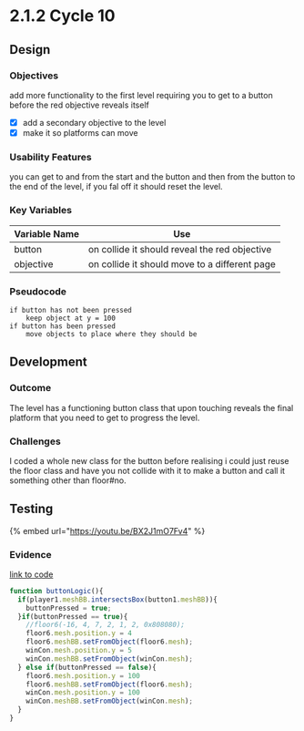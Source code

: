 # 2.1.2 Cycle 10

## Design

### Objectives

add more functionality to the first level requiring you to get to a button before the red objective reveals itself

* [x] add a secondary objective to the level
* [x] make it so platforms can move

### Usability Features

you can get to and from the start and the button and then from the button to the end of the level, if you fal off it should reset the level.

### Key Variables

| Variable Name | Use                                           |
| ------------- | --------------------------------------------- |
| button        | on collide it should reveal the red objective |
| objective     | on collide it should move to a different page |

### Pseudocode

```
if button has not been pressed
    keep object at y = 100
if button has been pressed
    move objects to place where they should be
```

## Development

### Outcome

The level has a functioning button class that upon touching reveals the final platform that you need to get to progress the level.

### Challenges

I coded a whole new class for the button before realising i could just reuse the floor class and have you not collide with it to make a button and call it something other than floor#no.&#x20;

## Testing

{% embed url="https://youtu.be/BX2J1mO7Fv4" %}

### Evidence

[link to code](https://github.com/Ca-Hay/CollisionDetection3D)

```javascript
function buttonLogic(){
  if(player1.meshBB.intersectsBox(button1.meshBB)){
    buttonPressed = true;
  }if(buttonPressed == true){
    //floor6(-16, 4, 7, 2, 1, 2, 0x808080);
    floor6.mesh.position.y = 4
    floor6.meshBB.setFromObject(floor6.mesh);
    winCon.mesh.position.y = 5
    winCon.meshBB.setFromObject(winCon.mesh);
  } else if(buttonPressed == false){
    floor6.mesh.position.y = 100
    floor6.meshBB.setFromObject(floor6.mesh);
    winCon.mesh.position.y = 100
    winCon.meshBB.setFromObject(winCon.mesh);
  }
}
```
